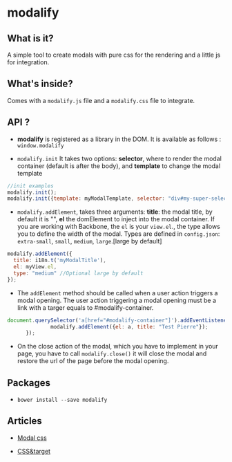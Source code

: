 modalify
=========

## What is it?

A simple tool to create modals with pure css for the rendering and a little js for integration.

## What's inside?

Comes with a ``modalify.js`` file and a `modalify.css` file to integrate.

## API ?

- **modalify** is registered as a library in the DOM. It is available as follows : `window.modalify`

- `modalify.init`
It takes two options: **selector**, where to render the modal container (default is after the body), and **template** to change the 
modal template

```javascript
//init examples 
modalify.init();
modalify.init({template: myModalTemplate, selector: "div#my-super-selector"});
```

- `modalify.addElement`, takes three arguments: **title**: the modal title, by default it is "", **el** the domElement to inject into the modal container. If you are working with Backbone, the `el` is your `view.el`., the type allows you to define the width of the modal. Types are defined in `config.json`: `extra-small`, `small`, `medium`, `large`.[large by default]

```javascript
modalify.addElement({
  title: i18n.t('myModalTitle'),
  el: myView.el,
  type: "medium" //Optional large by default
});
```
- The `addElement` method should be called when a user action triggers a modal opening. The user action triggering a modal opening must be a link with a targer equals to #modalify-container.
```javascript
document.querySelector('a[href="#modalify-container"]').addEventListener('click', function(event){
              modalify.addElement({el: a, title: "Test Pierre"});
      });
```
- On the close action of the modal, which you have to implement in your page, you have to call `modalify.close()` it will close the modal and restore the url of the page before the modal opening.

## Packages
- `bower install --save modalify`

## Articles

- [Modal css](http://codepen.io/maccadb7/pen/nbHEg)

- [CSS&target](http://css-tricks.com/on-target/)
